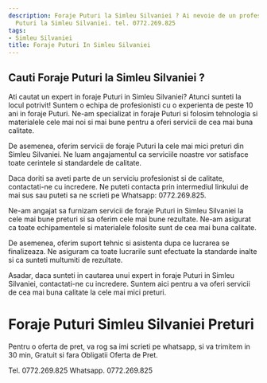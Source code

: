 ```yaml
---
description: Foraje Puturi la Simleu Silvaniei ? Ai nevoie de un profesionist in Foraje
  Puturi la Simleu Silvaniei. tel. 0772.269.825
tags:
- Simleu Silvaniei
title: Foraje Puturi In Simleu Silvaniei
---
```



## Cauti Foraje Puturi la Simleu Silvaniei ?


Ati cautat un expert in foraje Puturi in Simleu Silvaniei? Atunci sunteti la locul potrivit! Suntem o echipa de profesionisti cu o experienta de peste 10 ani in foraje Puturi. Ne-am specializat in foraje Puturi si folosim tehnologia si materialele cele mai noi si mai bune pentru a oferi servicii de cea mai buna calitate.

De asemenea, oferim servicii de foraje Puturi la cele mai mici preturi din Simleu Silvaniei. Ne luam angajamentul ca serviciile noastre vor satisface toate cerintele si standardele de calitate.

Daca doriti sa aveti parte de un serviciu profesionist si de calitate, contactati-ne cu incredere. Ne puteti contacta prin intermediul linkului de mai sus sau puteti sa ne scrieti pe Whatsapp: 0772.269.825.

Ne-am angajat sa furnizam servicii de foraje Puturi in Simleu Silvaniei la cele mai bune preturi si sa oferim cele mai bune rezultate. Ne-am asigurat ca toate echipamentele si materialele folosite sunt de cea mai buna calitate.

De asemenea, oferim suport tehnic si asistenta dupa ce lucrarea se finalizeaza. Ne asiguram ca toate lucrarile sunt efectuate la standarde inalte si ca sunteti multumiti de rezultate.

Asadar, daca sunteti in cautarea unui expert in foraje Puturi in Simleu Silvaniei, contactati-ne cu incredere. Suntem aici pentru a va oferi servicii de cea mai buna calitate la cele mai mici preturi.

# Foraje Puturi Simleu Silvaniei Preturi
Pentru o oferta de pret, va rog sa imi scrieti pe whatsapp, si va trimitem in 30 min, Gratuit si fara Obligatii Oferta de Pret.

Tel. 0772.269.825
Whatsapp. 0772.269.825